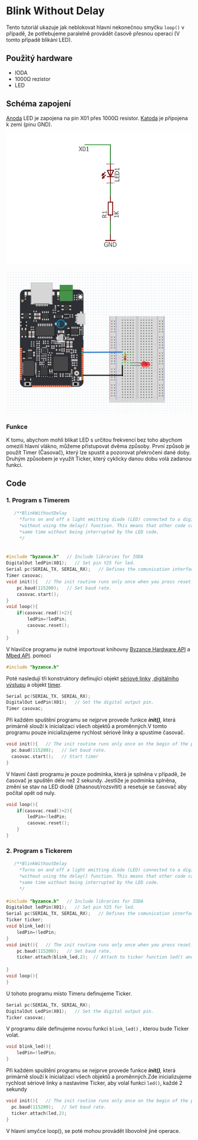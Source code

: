 # Blink Without Delay

Tento tutoriál ukazuje jak neblokovat hlavní nekonečnou smyčku `loop()` v případě, že potřebujeme paralelně provádět časově přesnou operaci \(V tomto případě blikání LED\).

## Použitý hardware

* IODA
* 1000Ω rezistor
* LED

## Schéma zapojení

 [Anoda](https://cs.wikipedia.org/wiki/LED#/media/File:%2B-_of_LED_2.svg) LED je zapojena na pin X01 přes 1000Ω resistor. [Katoda](https://cs.wikipedia.org/wiki/LED#/media/File:%2B-_of_LED_2.svg) je připojena k zemi \(pinu GND\).

![](../../../.gitbook/assets/untitled-page-001-4.jpg)

![](../../../.gitbook/assets/fade-fritzing.PNG)

### Funkce 

K tomu, abychom mohli blikat LED s určitou frekvencí bez toho abychom omezili hlavní vlákno, můžeme přistupovat dvěma způsoby. První způsob je použít Timer \(Časovač\), který lze spustit a pozorovat překročení dané doby. Druhým způsobem je využít Ticker, který cyklicky danou dobu volá zadanou funkci.

## Code 

### 1. Program s Timerem

```cpp
   /**BlinkWithoutDelay
     *Turns on and off a light emitting diode (LED) connected to a digital pin,
     *without using the delay() function. This means that other code can run at the
     *same time without being interrupted by the LED code.
     */


#include "byzance.h"   // Include libraries for IODA
DigitalOut ledPin(X01);   // Set pin Y25 for led.
Serial pc(SERIAL_TX, SERIAL_RX);   // Defines the comunication interface if the serial line , SPI, CAN is needen in the program.
Timer casovac;
void init(){   // The init routine runs only once when you press reset.
    pc.baud(115200);   // Set baud rate.
    casovac.start();
}
void loop(){
    if(casovac.read()>2){
        ledPin=!ledPin;
        casovac.reset();
    }
}
```



V hlavičce programu je nutné importovat knihovny [Byzance Hardware API](../../programovani-hw/byzance-api/) a [Mbed API](../../programovani-hw/mbed-api/). pomocí 

```cpp
#include "byzance.h"
```

Poté nasledují tři konstruktory definující objekt [sériové linky](../komunikace-po-seriove-lince-uart-s-pc/) ,[digitálního výstupu](../../programovani-hw/mbed-api/vstupy-a-vystupy.md) a objekt [timer](../../programovani-hw/mbed-api/casovani.md#timer).

```cpp
Serial pc(SERIAL_TX, SERIAL_RX); 
DigitalOut LedPin(X01);   // Set the digital output pin.
Timer casovac;
```

Při každém spuštění programu se nejprve provede funkce _**init\(\)**,_ která primárně slouží k inicializaci všech objektů a proměnných.V tomto programu pouze inicializujeme rychlost sériové linky a spustíme časovač.

```cpp
void init(){   // The init routine runs only once on the begin of the program
  pc.baud(115200);   // Set baud rate.
  casovac.start();   // Start timer 
}
```

V hlavní části programu je pouze podmínka, která je splněna v případě, že časovač je spuštěn déle než 2 sekundy. Jestliže je podmínka splněna, změní se stav na LED diodě \(zhasnout/rozsvítit\) a resetuje se časovač aby počítal opět od nuly.

```cpp
void loop(){
    if(casovac.read()>2){
        ledPin=!ledPin;
        casovac.reset();
    }
}
```

### 2. Program s Tickerem

```cpp
   /**BlinkWithoutDelay
     *Turns on and off a light emitting diode (LED) connected to a digital pin,
     *without using the delay() function. This means that other code can run at the
     *same time without being interrupted by the LED code.
     */

#include "byzance.h"   // Include libraries for IODA
DigitalOut ledPin(X01);   // Set pin Y25 for led.
Serial pc(SERIAL_TX, SERIAL_RX);   // Defines the comunication interface if the serial line , SPI, CAN is needen in the program.
Ticker ticker;
void blink_led(){
    ledPin=!ledPin;
}
void init(){   // The init routine runs only once when you press reset.
    pc.baud(115200);   // Set baud rate.
    ticker.attach(blink_led,2);  // Attach to ticker function led() and call it each 2 seconds

}
void loop(){
}
```



U tohoto programu místo Timeru  definujeme Ticker. 

```cpp
Serial pc(SERIAL_TX, SERIAL_RX); 
DigitalOut LedPin(X01);   // Set the digital output pin.
Ticker casovac;
```

V programu dále definujeme novou funkci `blink_led()` , kterou bude Ticker volat.

```cpp
void blink_led(){
    ledPin=!ledPin;
}
```

Při každém spuštění programu se nejprve provede funkce _**init\(\)**,_ která primárně slouží k inicializaci všech objektů a proměnných.Zde inicializujeme rychlost sériové linky a nastavíme Ticker, aby volal funkci `led()`, každé 2 sekundy

```cpp
void init(){   // The init routine runs only once on the begin of the program
  pc.baud(115200);   // Set baud rate.
  ticker.attach(led,2);
}
```

V hlavní smyčce loop\(\), se poté mohou provádět libovolně jiné operace.

